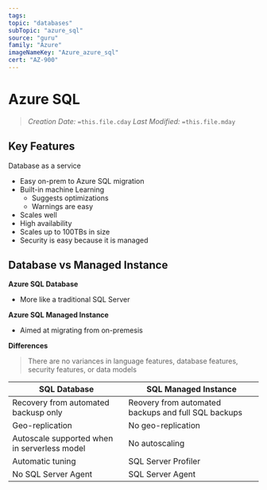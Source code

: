```yaml
---
tags:
topic: "databases"
subTopic: "azure_sql"
source: "guru"
family: "Azure"
imageNameKey: "Azure_azure_sql"
cert: "AZ-900"
---
```

# Azure SQL
> *Creation Date:* `=this.file.cday`
> *Last Modified:* `=this.file.mday`

## Key Features

Database as a service

- Easy on-prem to Azure SQL migration
- Built-in machine Learning
	- Suggests optimizations
	- Warnings are easy
- Scales well
- High availability
- Scales up to 100TBs in size
- Security is easy because it is managed

## Database vs Managed Instance

**Azure SQL Database**
- More like a traditional SQL Server

**Azure SQL Managed Instance**
- Aimed at migrating from on-premesis

**Differences**
> There are no variances in language features, database features, security features, or data models

| SQL Database                                 | SQL Managed Instance                                |
| -------------------------------------------- | --------------------------------------------------- |
| Recovery from automated backusp only         | Reovery from automated backups and full SQL backups |
| Geo-replication                              | No geo-replication                                  |
| Autoscale supported when in serverless model | No autoscaling                                      |
| Automatic tuning                             | SQL Server Profiler                                 |
| No SQL Server Agent                          | SQL Server Agent                                                    |
